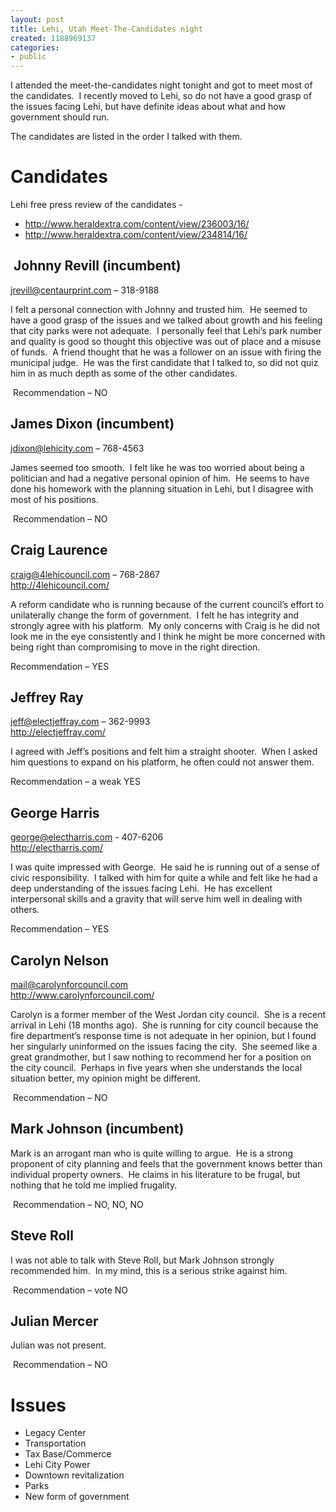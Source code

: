 ```yaml
---
layout: post
title: Lehi, Utah Meet-The-Candidates night
created: 1188969137
categories:
- public
---
```

<p>I attended the meet-the-candidates night tonight and got to meet most of the candidates.&nbsp; I recently moved to Lehi, so do not have a good grasp of the issues facing Lehi, but have definite ideas about what and how government should run.</p>
<p>The candidates are listed in the order I talked with them.</p>
<h1>Candidates</h1>
<p>Lehi free press review of the candidates -</p>
<ul>
    <li><a href="http://www.heraldextra.com/content/view/236003/16/">http://www.heraldextra.com/content/view/236003/16/</a></li>
    <li><a href="http://www.heraldextra.com/content/view/234814/16/">http://www.heraldextra.com/content/view/234814/16/</a><o:p></o:p></li>
</ul>
<h2>&nbsp;<o:p></o:p>Johnny Revill (incumbent)</h2>
<p class="MsoNormal"><a href="mailto:jrevill@centaurprint.com">jrevill@centaurprint.com</a> &ndash; 318-9188</p>
<p class="MsoNormal">I felt a personal connection with Johnny and trusted him.<span style="">&nbsp; </span>He seemed to have a good grasp of the issues and we talked about growth and his feeling that city parks were not adequate.<span style="">&nbsp; </span>I personally feel that Lehi&rsquo;s park number and quality is good so thought this objective was out of place and a misuse of funds.<span style="">&nbsp; </span>A friend thought that he was a follower on an issue with firing the municipal judge.<span style="">&nbsp; </span>He was the first candidate that I talked to, so did not quiz him in as much depth as some of the other candidates.</p>
<p class="MsoNormal"><o:p>&nbsp;</o:p>Recommendation &ndash; NO</p>
<h2>James Dixon (incumbent)</h2>
<p class="MsoNormal"><a href="mailto:jdixon@lehicity.com">jdixon@lehicity.com</a> &ndash; 768-4563</p>
<p class="MsoNormal">James seemed too smooth.<span style="">&nbsp; </span>I felt like he was too worried about being a politician and had a negative personal opinion of him.<span style="">&nbsp; </span>He seems to have done his homework with the planning situation in Lehi, but I disagree with most of his positions.</p>
<p class="MsoNormal"><o:p>&nbsp;</o:p>Recommendation &ndash; NO</p>
<h2>Craig Laurence</h2>
<p class="MsoNormal"><a href="mailto:craig@4lehicouncil.com">craig@4lehicouncil.com</a> &ndash; 768-2867<br />
<a href="http://4lehicouncil.com/">http://4lehicouncil.com/</a></p>
<p class="MsoNormal">A reform candidate who is running because of the current council&rsquo;s effort to unilaterally change the form of government.<span style="">&nbsp; </span>I felt he has integrity and strongly agree with his platform.<span style="">&nbsp; </span>My only concerns with Craig is he did not look me in the eye consistently and I think he might be more concerned with being right than compromising to move in the right direction.</p>
<p>Recommendation &ndash; YES</p>
<h2>Jeffrey Ray</h2>
<p class="MsoNormal"><a href="mailto:jeff@electjeffray.com">jeff@electjeffray.com</a> &ndash; 362-9993<br />
<a href="http://electjeffray.com/">http://electjeffray.com/</a></p>
<p class="MsoNormal">I agreed with Jeff&rsquo;s positions and felt him a straight shooter.<span style="">&nbsp; </span>When I asked him questions to expand on his platform, he often could not answer them.</p>
<p class="MsoNormal">Recommendation &ndash; a weak YES</p>
<h2>George Harris</h2>
<p class="MsoNormal"><a href="mailto:george@electharris.com">george@electharris.com</a> - 407-6206<br />
<a href="http://electharris.com/">http://electharris.com/</a></p>
<p class="MsoNormal">I was quite impressed with George.<span style="">&nbsp; </span>He said he is running out of a sense of civic responsibility.<span style="">&nbsp; </span>I talked with him for quite a while and felt like he had a deep understanding of the issues facing Lehi.<span style="">&nbsp; </span>He has excellent interpersonal skills and a gravity that will serve him well in dealing with others.</p>
<p class="MsoNormal">Recommendation &ndash; YES</p>
<h2>Carolyn Nelson</h2>
<p class="MsoNormal"><span class="style12"><a href="mailto:mail@carolynforcouncil.com">mail@carolynforcouncil.com</a><o:p></o:p></span><br />
<a href="http://www.carolynforcouncil.com/">http://www.carolynforcouncil.com/</a></p>
<p class="MsoNormal">Carolyn is a former member of the <st1:place w:st="on"><st1:city w:st="on">West Jordan</st1:city></st1:place> city council.<span style="">&nbsp; </span>She is a recent arrival in Lehi (18 months ago).<span style="">&nbsp; </span>She is running for city council because the fire department&rsquo;s response time is not adequate in her opinion, but I found her singularly uninformed on the issues facing the city.<span style="">&nbsp; </span>She seemed like a great grandmother, but I saw nothing to recommend her for a position on the city council.<span style="">&nbsp; </span>Perhaps in five years when she understands the local situation better, my opinion might be different.</p>
<p class="MsoNormal"><o:p>&nbsp;</o:p>Recommendation &ndash; NO</p>
<h2>Mark Johnson (incumbent)</h2>
<p class="MsoNormal">Mark is an arrogant man who is quite willing to argue.<span style="">&nbsp; </span>He is a strong proponent of city planning and feels that the government knows better than individual property owners.<span style="">&nbsp; </span>He claims in his literature to be frugal, but nothing that he told me implied frugality.</p>
<p class="MsoNormal"><o:p>&nbsp;</o:p>Recommendation &ndash; NO, NO, NO</p>
<h2>Steve Roll</h2>
<p class="MsoNormal">I was not able to talk with Steve Roll, but Mark Johnson strongly recommended him.<span style="">&nbsp; </span>In my mind, this is a serious strike against him.</p>
<p class="MsoNormal"><o:p>&nbsp;</o:p>Recommendation &ndash; vote NO</p>
<h2>Julian Mercer</h2>
<p class="MsoNormal">Julian was not present.</p>
<p class="MsoNormal"><o:p>&nbsp;</o:p>Recommendation &ndash; NO</p>
<h1>Issues</h1>
<ul>
    <li><st1:place w:st="on"><st1:placename w:st="on">Legacy</st1:placename>  <st1:placetype w:st="on">Center</st1:placetype></st1:place></li>
    <li>Transportation</li>
    <li>Tax Base/Commerce</li>
    <li><st1:place w:st="on"><st1:placename w:st="on">Lehi</st1:placename>  <st1:placetype w:st="on">City</st1:placetype></st1:place> Power</li>
    <li>Downtown revitalization</li>
    <li>Parks</li>
    <li>New form of government</li>
</ul>
